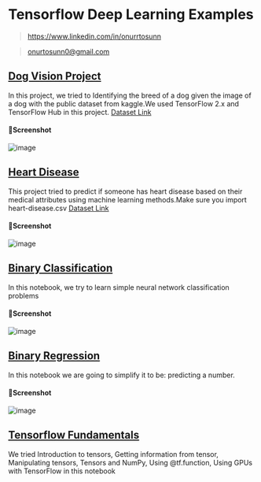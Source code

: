 # Tensorflow Deep Learning Examples
> https://www.linkedin.com/in/onurrtosunn

> onurtosunn0@gmail.com

## [Dog Vision Project](https://github.com/onurrtosunn/Deep-Leerning-w-Tensorflow/tree/main/Dog-Vision)

In this project, we tried to Identifying the breed of a dog given the image of a dog with the public dataset from kaggle.We used TensorFlow 2.x and TensorFlow Hub in this project.
[Dataset Link](https://www.kaggle.com/c/dog-breed-identification/data)

#### 📸Screenshot
![image](https://user-images.githubusercontent.com/88507485/232343374-1060658e-2469-424e-a5d0-e9c8bc21a6f3.png)

## [Heart Disease](https://github.com/onurrtosunn/Deep-Leerning-w-Tensorflow/blob/main/Heart-Disease/Heart_Disease_Project.ipynb)
This project tried to predict if someone has heart disease based on their medical attributes using machine learning methods.Make sure you import heart-disease.csv
[Dataset Link](https://www.kaggle.com/datasets/sumaiyatasmeem/heart-disease-classification-dataset)

#### 📸Screenshot

![image](https://user-images.githubusercontent.com/88507485/232343683-8d0b218f-2b36-4025-8905-20f895968864.png)

## [Binary Classification](https://github.com/onurrtosunn/Deep-Leerning-w-Tensorflow/blob/main/Tensorflow-Fundamentals/Binary_Classification.ipynb)
In this notebook, we try to learn simple neural network classification problems

#### 📸Screenshot
![image](https://user-images.githubusercontent.com/88507485/232343774-86fb4703-17ca-4077-8eeb-adbd73570efd.png)

## [Binary Regression](https://github.com/onurrtosunn/Deep-Leerning-w-Tensorflow/blob/main/Tensorflow-Fundamentals/neural_network_regression.ipynb)
In this notebook we are going to simplify it to be: predicting a number.

#### 📸Screenshot
![image](https://user-images.githubusercontent.com/88507485/232343810-8c87043b-d1ee-418c-a05e-47df710f9084.png)

## [Tensorflow Fundamentals](https://github.com/onurrtosunn/Deep-Leerning-w-Tensorflow/blob/main/Tensorflow-Fundamentals/tensorflow_fundamentals.ipynb)

We tried Introduction to tensors, Getting information from tensor, Manipulating tensors, Tensors and NumPy, Using @tf.function, Using GPUs with TensorFlow in this notebook


